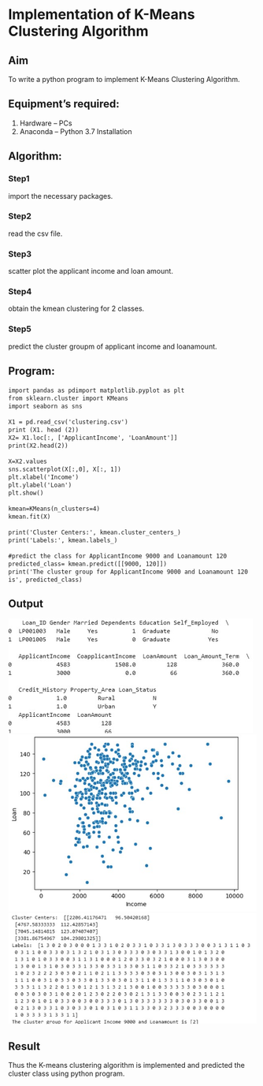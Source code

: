 # Implementation of K-Means Clustering Algorithm
## Aim
To write a python program to implement K-Means Clustering Algorithm.
## Equipment’s required:
1.	Hardware – PCs
2.	Anaconda – Python 3.7 Installation

## Algorithm:

### Step1
import the necessary packages.

### Step2
read the csv file.

### Step3
scatter plot the applicant income and loan amount.

### Step4
obtain the kmean clustering for 2 classes.

### Step5
predict the cluster groupm of  applicant income and loanamount.

## Program:
```
import pandas as pdimport matplotlib.pyplot as plt
from sklearn.cluster import KMeans
import seaborn as sns

X1 = pd.read_csv('clustering.csv')
print (X1. head (2))
X2= X1.loc[:, ['ApplicantIncome', 'LoanAmount']] 
print(X2.head(2))

X=X2.values
sns.scatterplot(X[:,0], X[:, 1])
plt.xlabel('Income')
plt.ylabel('Loan')
plt.show()

kmean=KMeans(n_clusters=4)
kmean.fit(X)

print('Cluster Centers:', kmean.cluster_centers_)
print('Labels:', kmean.labels_)

#predict the class for ApplicantIncome 9000 and Loanamount 120 
predicted_class= kmean.predict([[9000, 120]])
print('The cluster group for ApplicantIncome 9000 and Loanamount 120 is', predicted_class)
```
## Output
![githublogo](clust.jpg)
![githublogo](clust1.jpg)
![githublogo](clust2.jpg)

## Result
Thus the K-means clustering algorithm is implemented and predicted the cluster class using python program.